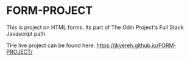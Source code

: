 # FORM-PROJECT
 
This is project on HTML forms.
Its part of The Odin Project's Full Stack Javascript path.

THe live project can be found here: https://jkyereh.github.io/FORM-PROJECT/
